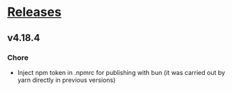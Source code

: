# [Releases](https://github.com/Tracktor/design-system/releases)

## v4.18.4
### Chore
- Inject npm token in .npmrc for publishing with bun (it was carried out by yarn directly in previous versions)
